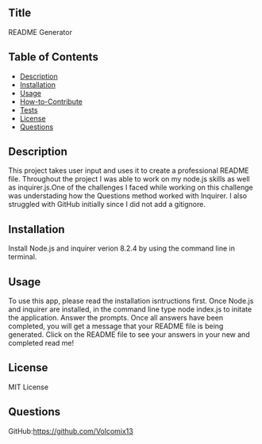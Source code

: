 ## Title
README Generator

## Table of Contents
  * [Description](#Description)
  * [Installation](#Installation)
  * [Usage](#Usage)
  * [How-to-Contribute](#How-to-Contribute)
  * [Tests](#Tests)
  * [License](#License)
  * [Questions](#Questions)

## Description
This project takes user input and uses it to create a professional README file. Throughout the project I was able to work on my node.js skills as well as inquirer.js.One of the challenges I faced while working on this challenge was understading how the Questions method worked with Inquirer. I also struggled with GitHub initially since I did not add a gitignore.

## Installation
Install Node.js and inquirer verion 8.2.4 by using the command line in terminal.

## Usage
To use this app, please read the installation isntructions first. Once Node.js and inquirer are installed, in the command line type node index.js to initate the application. Answer the prompts. Once all answers have been completed, you will get a message that your README file is being generated. Click on the README file to see your answers in your new and completed read me!

## License
MIT License

## Questions
GitHub:https://github.com/Volcomix13
